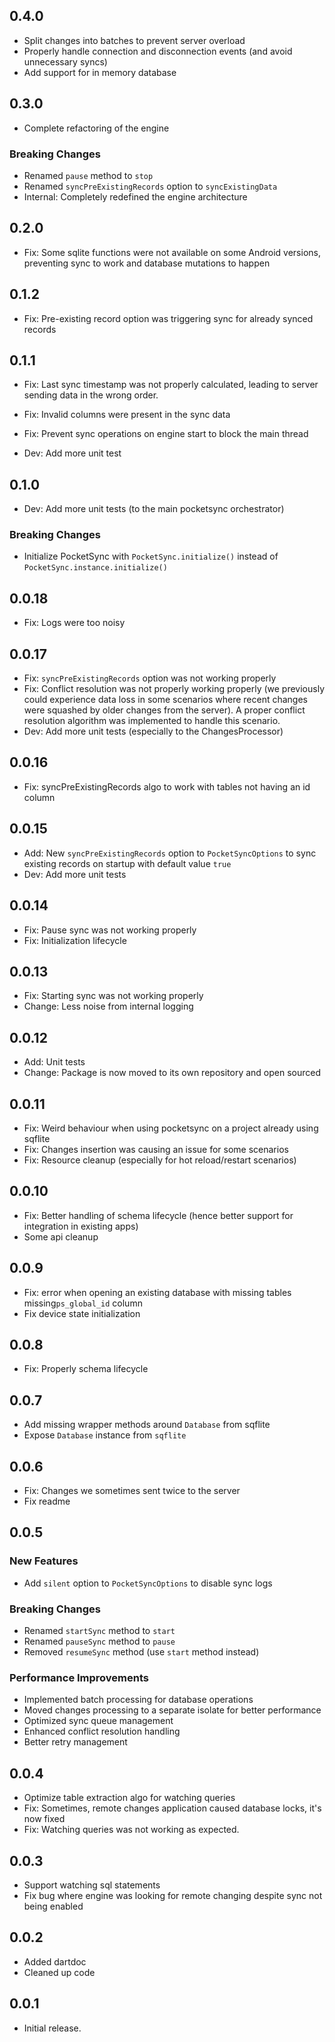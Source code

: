 ## 0.4.0
- Split changes into batches to prevent server overload
- Properly handle connection and disconnection events (and avoid unnecessary syncs)
- Add support for in memory database

## 0.3.0
- Complete refactoring of the engine

### Breaking Changes
- Renamed `pause` method to `stop`
- Renamed `syncPreExistingRecords` option to `syncExistingData`
- Internal: Completely redefined the engine architecture

## 0.2.0
- Fix: Some sqlite functions were not available on some Android versions, preventing sync to work and database mutations to happen

## 0.1.2
- Fix: Pre-existing record option was triggering sync for already synced records

## 0.1.1
- Fix: Last sync timestamp was not properly calculated, leading to server sending data in the wrong order.
- Fix: Invalid columns were present in the sync data
- Fix: Prevent sync operations on engine start to block the main thread

- Dev: Add more unit test

## 0.1.0
- Dev: Add more unit tests (to the main pocketsync orchestrator)

### Breaking Changes
- Initialize PocketSync with `PocketSync.initialize()` instead of `PocketSync.instance.initialize()`


## 0.0.18
- Fix: Logs were too noisy

## 0.0.17
- Fix: `syncPreExistingRecords` option was not working properly
- Fix:  Conflict resolution was not properly working properly (we previously could experience data loss in some scenarios where recent changes were squashed by older changes from the server). A proper conflict resolution algorithm was implemented to handle this scenario.
- Dev: Add more unit tests (especially to the ChangesProcessor)

## 0.0.16
- Fix: syncPreExistingRecords algo to work with tables not having an id column

## 0.0.15
- Add: New `syncPreExistingRecords` option to `PocketSyncOptions` to sync existing records on startup with default value `true`
- Dev: Add more unit tests

## 0.0.14
- Fix: Pause sync was not working properly
- Fix: Initialization lifecycle

## 0.0.13
- Fix: Starting sync was not working properly
- Change: Less noise from internal logging

## 0.0.12
- Add: Unit tests
- Change: Package is now moved to its own repository and open sourced

## 0.0.11
- Fix: Weird behaviour when using pocketsync on a project already using sqflite
- Fix: Changes insertion was causing an issue for some scenarios
- Fix: Resource cleanup (especially for hot reload/restart scenarios)  

## 0.0.10
- Fix: Better handling of schema lifecycle (hence better support for integration in existing apps)
- Some api cleanup

## 0.0.9
- Fix: error when opening an existing database with missing tables missing`ps_global_id` column
- Fix device state initialization

## 0.0.8
- Fix: Properly schema lifecycle

## 0.0.7
- Add missing wrapper methods around `Database` from sqflite
- Expose `Database` instance from `sqflite`

## 0.0.6
- Fix: Changes we sometimes sent twice to the server
- Fix readme

## 0.0.5
### New Features
- Add `silent` option to `PocketSyncOptions` to disable sync logs

### Breaking Changes
- Renamed `startSync` method to `start`
- Renamed `pauseSync` method to `pause`
- Removed `resumeSync` method (use `start` method instead)

### Performance Improvements
- Implemented batch processing for database operations
- Moved changes processing to a separate isolate for better performance
- Optimized sync queue management
- Enhanced conflict resolution handling
- Better retry management

## 0.0.4
- Optimize table extraction algo for watching queries
- Fix: Sometimes, remote changes application caused database locks, it's now fixed
- Fix: Watching queries was not working as expected.

## 0.0.3
- Support watching sql statements
- Fix bug where engine was looking for remote changing despite sync not being enabled

## 0.0.2

- Added dartdoc
- Cleaned up code

## 0.0.1

- Initial release.

